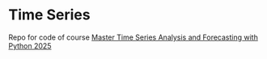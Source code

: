 # Time Series
Repo for code of course [Master Time Series Analysis and Forecasting with Python 2025](https://softserve.udemy.com/course/forecasting-python/)
